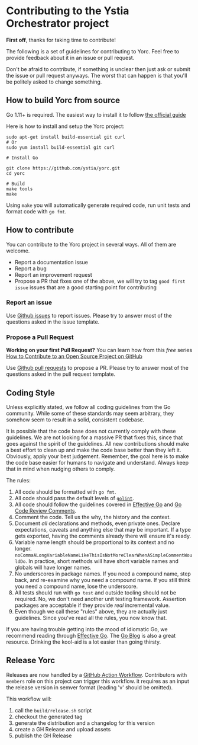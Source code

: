 # Contributing to the Ystia Orchestrator project

**First off**, thanks for taking time to contribute!

The following is a set of guidelines for contributing to Yorc.
Feel free to provide feedback about it in an
issue or pull request.

Don't be afraid to contribute, if something is unclear then just ask or submit the issue or pull request
anyways. The worst that can happen is that you'll be politely asked to change something.

## How to build Yorc from source

Go 1.11+ is required. The easiest way to install it to follow [the official guide](https://golang.org/doc/install)

Here is how to install and setup the Yorc project:

    sudo apt-get install build-essential git curl
    # Or
    sudo yum install build-essential git curl

    # Install Go

    git clone https://github.com/ystia/yorc.git
    cd yorc

    # Build
    make tools
    make

Using `make` you will automatically generate required code, run unit tests and format code with `go fmt`.

## How to contribute

You can contribute to the Yorc project in several ways. All of them are welcome.

* Report a documentation issue
* Report a bug
* Report an improvement request
* Propose a PR that fixes one of the above, we will try to tag `good first issue` issues that are a good starting point for contributing

### Report an issue

Use [Github issues](https://github.com/ystia/yorc/issues) to report issues.
Please try to answer most of the questions asked in the issue template.

### Propose a Pull Request

**Working on your first Pull Request?** You can learn how from this *free* series [How to Contribute to an Open Source Project on GitHub](https://egghead.io/series/how-to-contribute-to-an-open-source-project-on-github)

Use [Github pull requests](https://github.com/ystia/yorc/pulls) to propose a PR.
Please try to answer most of the questions asked in the pull request template.

## Coding Style

<!-- From the moby project https://github.com/moby/moby -->

Unless explicitly stated, we follow all coding guidelines from the Go
community. While some of these standards may seem arbitrary, they somehow seem
to result in a solid, consistent codebase.

It is possible that the code base does not currently comply with these
guidelines. We are not looking for a massive PR that fixes this, since that
goes against the spirit of the guidelines. All new contributions should make a
best effort to clean up and make the code base better than they left it.
Obviously, apply your best judgement. Remember, the goal here is to make the
code base easier for humans to navigate and understand. Always keep that in
mind when nudging others to comply.

The rules:

1. All code should be formatted with `go fmt`.
2. All code should pass the default levels of
   [`golint`](https://github.com/golang/lint).
3. All code should follow the guidelines covered in [Effective
   Go](http://golang.org/doc/effective_go.html) and [Go Code Review
   Comments](https://github.com/golang/go/wiki/CodeReviewComments).
4. Comment the code. Tell us the why, the history and the context.
5. Document _all_ declarations and methods, even private ones. Declare
   expectations, caveats and anything else that may be important. If a type
   gets exported, having the comments already there will ensure it's ready.
6. Variable name length should be proportional to its context and no longer.
   `noCommaALongVariableNameLikeThisIsNotMoreClearWhenASimpleCommentWouldDo`.
   In practice, short methods will have short variable names and globals will
   have longer names.
7. No underscores in package names. If you need a compound name, step back,
   and re-examine why you need a compound name. If you still think you need a
   compound name, lose the underscore.
8. All tests should run with `go test` and outside tooling should not be
   required. No, we don't need another unit testing framework. Assertion
   packages are acceptable if they provide _real_ incremental value.
9. Even though we call these "rules" above, they are actually just
    guidelines. Since you've read all the rules, you now know that.

If you are having trouble getting into the mood of idiomatic Go, we recommend
reading through [Effective Go](https://golang.org/doc/effective_go.html). The
[Go Blog](https://blog.golang.org) is also a great resource. Drinking the
kool-aid is a lot easier than going thirsty.

## Release Yorc

Releases are now handled by a [GitHub Action Workflow](https://github.com/ystia/yorc/actions/workflows/release.yml).
Contributors with `members` role on this project can trigger this workflow. it requires as an input the release version
in semver format (leading 'v' should be omitted).

This workflow will:

1. call the `build/release.sh` script
2. checkout the generated tag
3. generate the distribution and a changelog for this version
4. create a GH Release and upload assets
5. publish the GH Release
